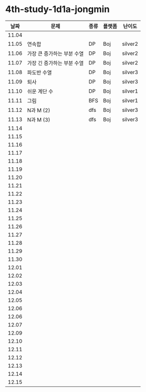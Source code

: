 # 4th-study-1d1a-jongmin

| 날짜    | 문제   | 종류  | 플랫폼 | 난이도 |
|-------|--------|-------|--------|--------|
| 11.04 |        |       |        |        |
| 11.05 |연속합    |DP     |Boj     |silver2 |
| 11.06 |가장 큰 증가하는 부분 수열  |DP |Boj |silver2 |
| 11.07 |가장 긴 증가하는 부분 수열  |DP |Boj |silver2 |
| 11.08 |파도반 수열  |DP  |Boj  |silver3  |
| 11.09 |퇴사  |DP  |Boj  |silver3  |
| 11.10 |쉬운 계단 수  |DP  |Boj  |silver1  |
| 11.11 |그림  |BFS  |Boj  |silver1  |
| 11.12 |N과 M (2)  |dfs  |Boj  |silver3  |
| 11.13 |N과 M (3)  |dfs  |Boj  |silver3  |
| 11.14 |  |  |  |  |
| 11.15 |  |  |  |  |
| 11.16 |  |  |  |  |
| 11.17 |  |  |  |  |
| 11.18 |  |  |  |  |
| 11.19 |  |  |  |  |
| 11.20 |  |  |  |  |
| 11.21 |  |  |  |  |
| 11.22 |  |  |  |  |
| 11.23 |  |  |  |  |
| 11.24 |  |  |  |  |
| 11.25 |  |  |  |  |
| 11.26 |  |  |  |  |
| 11.27 |  |  |  |  |
| 11.28 |  |  |  |  |
| 11.29 |  |  |  |  |
| 11.30 |  |  |  |  |
| 12.01 |  |  |  |  |
| 12.02 |  |  |  |  |
| 12.03 |  |  |  |  |
| 12.04 |  |  |  |  |
| 12.05 |  |  |  |  |
| 12.06 |  |  |  |  |
| 12.06 |  |  |  |  |
| 12.07 |  |  |  |  |
| 12.09 |  |  |  |  |
| 12.10 |  |  |  |  |
| 12.11 |  |  |  |  |
| 12.12 |  |  |  |  |
| 12.13 |  |  |  |  |
| 12.14 |  |  |  |  |
| 12.15 |  |  |  |  |